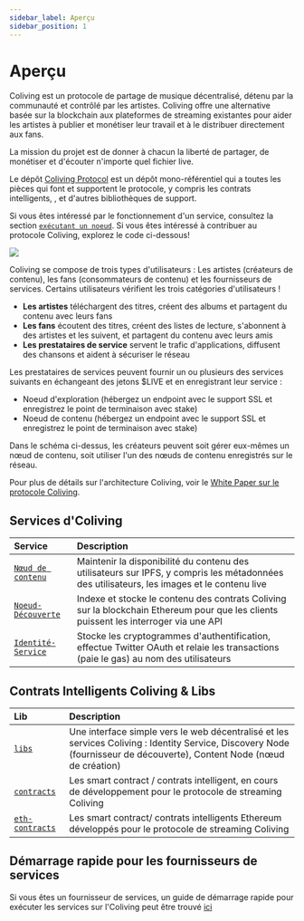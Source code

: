 ```yaml
---
sidebar_label: Aperçu
sidebar_position: 1
---
```


# Aperçu

Coliving est un protocole de partage de musique décentralisé, détenu par la communauté et contrôlé par les artistes. Coliving offre une alternative basée sur la blockchain aux plateformes de streaming existantes pour aider les artistes à publier et monétiser leur travail et à le distribuer directement aux fans.

La mission du projet est de donner à chacun la liberté de partager, de monétiser et d'écouter n'importe quel fichier live.

Le dépôt [Coliving Protocol](https://github.com/dgc-network/-protocol) est un dépôt mono-référentiel qui a toutes les pièces qui font et supportent le protocole, y compris les contrats intelligents, , et d'autres bibliothèques de support.

Si vous êtes intéressé par le fonctionnement d'un service, consultez la section [`exécutant un noeud`](../token/running-a-node/introduction.md). Si vous êtes intéressé à contribuer au protocole Coliving, explorez le code ci-dessous!

![](/img/architecture.png)

Coliving se compose de trois types d'utilisateurs : Les artistes (créateurs de contenu), les fans (consommateurs de contenu) et les fournisseurs de services. Certains utilisateurs vérifient les trois catégories d'utilisateurs !

* **Les artistes** téléchargent des titres, créent des albums et partagent du contenu avec leurs fans
* **Les fans** écoutent des titres, créent des listes de lecture, s'abonnent à des artistes et les suivent, et partagent du contenu avec leurs amis
* **Les prestataires de service** servent le trafic d'applications, diffusent des chansons et aident à sécuriser le réseau

Les prestataires de services peuvent fournir un ou plusieurs des services suivants en échangeant des jetons $LIVE et en enregistrant leur service :

* Noeud d'exploration \(hébergez un endpoint avec le support SSL et enregistrez le point de terminaison avec stake\)
* Noeud de contenu \(hébergez un endpoint avec le support SSL et enregistrez le point de terminaison avec stake\)

Dans le schéma ci-dessus, les créateurs peuvent soit gérer eux-mêmes un nœud de contenu, soit utiliser l'un des nœuds de contenu enregistrés sur le réseau.

Pour plus de détails sur l'architecture Coliving, voir le [ White Paper sur le protocole Coliving](whitepaper.md).

## Services d'Coliving

| Service                                                                                               | Description                                                                                                                                 |
|:----------------------------------------------------------------------------------------------------- |:------------------------------------------------------------------------------------------------------------------------------------------- |
| [`Nœud de contenu`](https://github.com/dgc-network/-protocol/tree/master/content-node)        | Maintenir la disponibilité du contenu des utilisateurs sur IPFS, y compris les métadonnées des utilisateurs, les images et le contenu live |
| [`Noeud-Découverte`](https://github.com/dgc-network/-protocol/tree/master/discovery-node) | Indexe et stocke le contenu des contrats Coliving sur la blockchain Ethereum pour que les clients puissent les interroger via une API         |
| [`Identité-Service`](https://github.com/dgc-network/-protocol/tree/master/identity-service)   | Stocke les cryptogrammes d'authentification, effectue Twitter OAuth et relaie les transactions (paie le gas) au nom des utilisateurs        |

## Contrats Intelligents Coliving & Libs

| Lib                                                                                           | Description                                                                                                                                                          |
|:--------------------------------------------------------------------------------------------- |:-------------------------------------------------------------------------------------------------------------------------------------------------------------------- |
| [`libs`](https://github.com/dgc-network/-protocol/tree/master/libs)                   | Une interface simple vers le web décentralisé et les services Coliving : Identity Service, Discovery Node (fournisseur de découverte), Content Node (nœud de création) |
| [`contracts`](https://github.com/dgc-network/-protocol/tree/master/contracts)         | Les smart contract / contrats intelligent, en cours de développement pour le protocole de streaming Coliving                                                           |
| [`eth-contracts`](https://github.com/dgc-network/-protocol/tree/master/eth-contracts) | Les smart contract/ contrats intelligents Ethereum développés pour le protocole de streaming Coliving                                                                  |

## Démarrage rapide pour les fournisseurs de services

Si vous êtes un fournisseur de services, un guide de démarrage rapide pour exécuter les services sur l'Coliving peut être trouvé [ici](../token/running-a-node/introduction.md)
